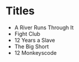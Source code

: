 # Titles

* A River Runs Through It
* Fight Club
* 12 Years a Slave
* The Big Short
* 12 Monkeyscode